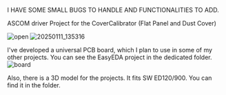 I HAVE SOME SMALL BUGS TO HANDLE AND FUNCTIONALITIES TO ADD. 

ASCOM driver Project for the CoverCalibrator (Flat Panel and Dust Cover)

![open](https://github.com/user-attachments/assets/3cf542f6-4495-454c-aef5-8ba351bf5219)
![20250111_135316](https://github.com/user-attachments/assets/f326119c-f558-4e99-993a-53cb61abb51b)


I've developed a universal PCB board, which I plan to use in some of my other projects. 
You can see the EasyEDA project in the dedicated folder. 
![board](https://github.com/user-attachments/assets/c5c76347-524c-4913-93d8-7fb91e0de696)

Also, there is a 3D model for the projects. It fits SW ED120/900. You can find it in the folder. 
